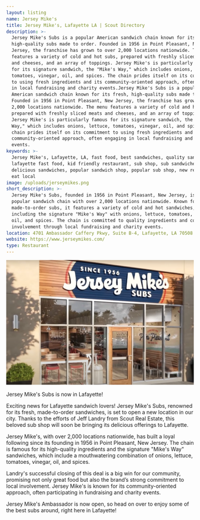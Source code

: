 ```yaml
---
layout: listing
name: Jersey Mike's
title: Jersey Mike's, Lafayette LA | Scout Directory
description: >-
  Jersey Mike's Subs is a popular American sandwich chain known for its fresh,
  high-quality subs made to order. Founded in 1956 in Point Pleasant, New
  Jersey, the franchise has grown to over 2,000 locations nationwide. The menu
  features a variety of cold and hot subs, prepared with freshly sliced meats
  and cheeses, and an array of toppings. Jersey Mike's is particularly famous
  for its signature sandwich, the "Mike's Way," which includes onions, lettuce,
  tomatoes, vinegar, oil, and spices. The chain prides itself on its commitment
  to using fresh ingredients and its community-oriented approach, often engaging
  in local fundraising and charity events.Jersey Mike's Subs is a popular
  American sandwich chain known for its fresh, high-quality subs made to order.
  Founded in 1956 in Point Pleasant, New Jersey, the franchise has grown to over
  2,000 locations nationwide. The menu features a variety of cold and hot subs,
  prepared with freshly sliced meats and cheeses, and an array of toppings.
  Jersey Mike's is particularly famous for its signature sandwich, the "Mike's
  Way," which includes onions, lettuce, tomatoes, vinegar, oil, and spices. The
  chain prides itself on its commitment to using fresh ingredients and its
  community-oriented approach, often engaging in local fundraising and charity
  events.
keywords: >-
  Jersey Mike's, Lafayette, LA, fast food, best sandwiches, quality sandwiches,
  lafayette fast food, kid friendly restaurant, sub shop, sub sandwiches,
  delicious sandwiches, popular sandwich shop, popular sub shop, new restaurant,
  eat local
image: /uploads/jerseymikes.png
short_description: >-
  Jersey Mike's Subs, founded in 1956 in Point Pleasant, New Jersey, is a
  popular sandwich chain with over 2,000 locations nationwide. Known for fresh,
  made-to-order subs, it features a variety of cold and hot sandwiches,
  including the signature "Mike's Way" with onions, lettuce, tomatoes, vinegar,
  oil, and spices. The chain is committed to quality ingredients and community
  involvement through local fundraising and charity events.
location: 4701 Ambassador Caffery Pkwy, Suite B-4, Lafayette, LA 70508
website: https://www.jerseymikes.com/
type: Restaurant
---
```

![Jersey Mikes, Jersey Mike's Subs, Lafayette, LA](/uploads/jerseymikes-1.png "Jersey Mike's, Lafayette, LA")

Jersey Mike's Subs is now in Lafayette!

Exciting news for Lafayette sandwich lovers! Jersey Mike's Subs, renowned for its fresh, made-to-order sandwiches, is set to open a new location in our city. Thanks to the efforts of Jeff Landry from Scout Real Estate, this beloved sub shop will soon be bringing its delicious offerings to Lafayette.

Jersey Mike's, with over 2,000 locations nationwide, has built a loyal following since its founding in 1956 in Point Pleasant, New Jersey. The chain is famous for its high-quality ingredients and the signature "Mike's Way" sandwiches, which include a mouthwatering combination of onions, lettuce, tomatoes, vinegar, oil, and spices.

Landry's successful closing of this deal is a big win for our community, promising not only great food but also the brand’s strong commitment to local involvement. Jersey Mike's is known for its community-oriented approach, often participating in fundraising and charity events.

Jersey Mike's Ambassador is now open, so head on over to enjoy some of the best subs around, right here in Lafayette!
